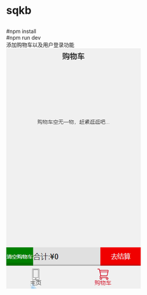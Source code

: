 # sqkb<h2>  
#npm install  
#npm run dev  
添加购物车以及用户登录功能   
![image](https://github.com/ghwq/sqkb/blob/master/src/assets/img/jdfw.gif)
